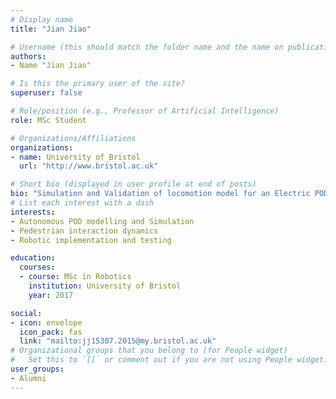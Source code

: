 ```yaml
---
# Display name
title: "Jian Jiao"

# Username (this should match the folder name and the name on publications)
authors:
- Name "Jian Jiao"

# Is this the primary user of the site?
superuser: false

# Role/position (e.g., Professor of Artificial Intelligence)
role: MSc Student

# Organizations/Affiliations
organizations:
- name: University of Bristol
  url: "http://www.bristol.ac.uk"

# Short bio (displayed in user profile at end of posts)
bio: "Simulation and Validation of locomotion model for an Electric POD: Reaction to Pedestrians and Other objects"
# List each interest with a dash
interests:
- Autonomous POD modelling and Simulation
- Pedestrian interaction dynamics
- Robotic implementation and testing

education:
  courses:
  - course: MSc in Robotics
    institution: University of Bristol
    year: 2017

social:
- icon: envelope
  icon_pack: fas
  link: "mailto:jj15307.2015@my.bristol.ac.uk"
# Organizational groups that you belong to (for People widget)
#   Set this to `[]` or comment out if you are not using People widget.
user_groups:
- Alumni
---
```

